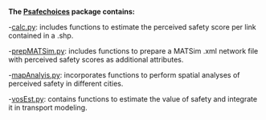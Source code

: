 **The [Psafechoices](https://github.com/lotentua/Psafechoices) package contains:**

-[calc.py](https://github.com/panosgjuras/Perceived_safety_choices/blob/main/Psafechoices/calc.py): includes functions to estimate the perceived safety score per link contained in a .shp.

-[prepMATSim.py](https://github.com/panosgjuras/Perceived_safety_choices/blob/main/Psafechoices/prepMATSim.py): includes functions to prepare a MATSim .xml network file with perceived safety scores as additional attributes.

-[mapAnalyis.py](https://github.com/panosgjuras/Perceived_safety_choices/blob/main/Psafechoices/mapAnalyis.py): incorporates functions to perform spatial analyses of perceived safety in different cities.

-[vosEst.py](https://github.com/panosgjuras/Perceived_safety_choices/blob/main/Psafechoices/vosEst.py): contains functions to estimate the value of safety and integrate it in transport modeling.

